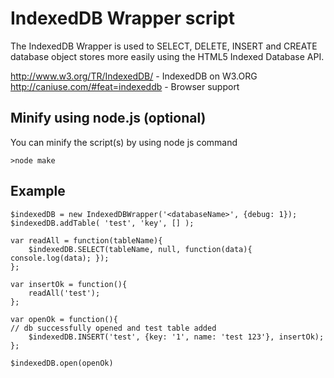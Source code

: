 # IndexedDB Wrapper script

The IndexedDB Wrapper is used to SELECT, DELETE, INSERT and CREATE database object stores more easily using the HTML5 Indexed Database API.

http://www.w3.org/TR/IndexedDB/ - IndexedDB on W3.ORG
http://caniuse.com/#feat=indexeddb - Browser support

## Minify using node.js (optional)

You can minify the script(s) by using node js command

`>node make`

## Example

```
$indexedDB = new IndexedDBWrapper('<databaseName>', {debug: 1});
$indexedDB.addTable( 'test', 'key', [] );
 
var readAll = function(tableName){
	$indexedDB.SELECT(tableName, null, function(data){ console.log(data); });
};

var insertOk = function(){
	readAll('test');
};
 
var openOk = function(){
// db successfully opened and test table added
	$indexedDB.INSERT('test', {key: '1', name: 'test 123'}, insertOk);
};

$indexedDB.open(openOk)

```